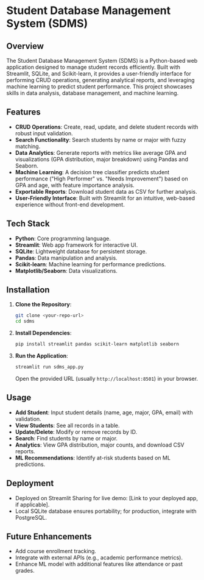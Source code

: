 # Student Database Management System (SDMS)

## Overview
The Student Database Management System (SDMS) is a Python-based web application designed to manage student records efficiently. Built with Streamlit, SQLite, and Scikit-learn, it provides a user-friendly interface for performing CRUD operations, generating analytical reports, and leveraging machine learning to predict student performance. This project showcases skills in data analysis, database management, and machine learning.

## Features
- **CRUD Operations**: Create, read, update, and delete student records with robust input validation.
- **Search Functionality**: Search students by name or major with fuzzy matching.
- **Data Analytics**: Generate reports with metrics like average GPA and visualizations (GPA distribution, major breakdown) using Pandas and Seaborn.
- **Machine Learning**: A decision tree classifier predicts student performance ("High Performer" vs. "Needs Improvement") based on GPA and age, with feature importance analysis.
- **Exportable Reports**: Download student data as CSV for further analysis.
- **User-Friendly Interface**: Built with Streamlit for an intuitive, web-based experience without front-end development.

## Tech Stack
- **Python**: Core programming language.
- **Streamlit**: Web app framework for interactive UI.
- **SQLite**: Lightweight database for persistent storage.
- **Pandas**: Data manipulation and analysis.
- **Scikit-learn**: Machine learning for performance predictions.
- **Matplotlib/Seaborn**: Data visualizations.

## Installation
1. **Clone the Repository**:
   ```bash
   git clone <your-repo-url>
   cd sdms
   ```
2. **Install Dependencies**:
   ```bash
   pip install streamlit pandas scikit-learn matplotlib seaborn
   ```
3. **Run the Application**:
   ```bash
   streamlit run sdms_app.py
   ```
   Open the provided URL (usually `http://localhost:8501`) in your browser.

## Usage
- **Add Student**: Input student details (name, age, major, GPA, email) with validation.
- **View Students**: See all records in a table.
- **Update/Delete**: Modify or remove records by ID.
- **Search**: Find students by name or major.
- **Analytics**: View GPA distribution, major counts, and download CSV reports.
- **ML Recommendations**: Identify at-risk students based on ML predictions.

## Deployment
- Deployed on Streamlit Sharing for live demo: [Link to your deployed app, if applicable].
- Local SQLite database ensures portability; for production, integrate with PostgreSQL.

## Future Enhancements
- Add course enrollment tracking.
- Integrate with external APIs (e.g., academic performance metrics).
- Enhance ML model with additional features like attendance or past grades.
